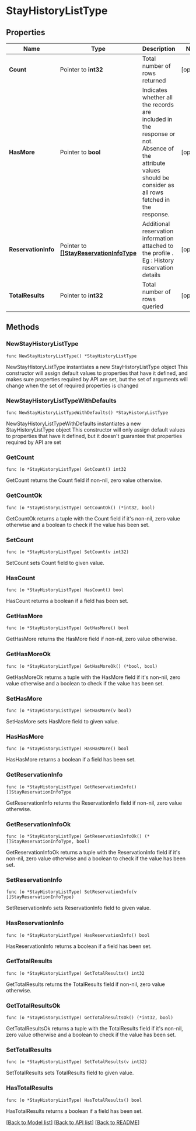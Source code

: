# StayHistoryListType

## Properties

Name | Type | Description | Notes
------------ | ------------- | ------------- | -------------
**Count** | Pointer to **int32** | Total number of rows returned | [optional] 
**HasMore** | Pointer to **bool** | Indicates whether all the records are included in the response or not. Absence of the attribute values should be consider as all rows fetched in the response. | [optional] 
**ReservationInfo** | Pointer to [**[]StayReservationInfoType**](StayReservationInfoType.md) | Additional reservation information attached to the profile . Eg : History reservation details | [optional] 
**TotalResults** | Pointer to **int32** | Total number of rows queried | [optional] 

## Methods

### NewStayHistoryListType

`func NewStayHistoryListType() *StayHistoryListType`

NewStayHistoryListType instantiates a new StayHistoryListType object
This constructor will assign default values to properties that have it defined,
and makes sure properties required by API are set, but the set of arguments
will change when the set of required properties is changed

### NewStayHistoryListTypeWithDefaults

`func NewStayHistoryListTypeWithDefaults() *StayHistoryListType`

NewStayHistoryListTypeWithDefaults instantiates a new StayHistoryListType object
This constructor will only assign default values to properties that have it defined,
but it doesn't guarantee that properties required by API are set

### GetCount

`func (o *StayHistoryListType) GetCount() int32`

GetCount returns the Count field if non-nil, zero value otherwise.

### GetCountOk

`func (o *StayHistoryListType) GetCountOk() (*int32, bool)`

GetCountOk returns a tuple with the Count field if it's non-nil, zero value otherwise
and a boolean to check if the value has been set.

### SetCount

`func (o *StayHistoryListType) SetCount(v int32)`

SetCount sets Count field to given value.

### HasCount

`func (o *StayHistoryListType) HasCount() bool`

HasCount returns a boolean if a field has been set.

### GetHasMore

`func (o *StayHistoryListType) GetHasMore() bool`

GetHasMore returns the HasMore field if non-nil, zero value otherwise.

### GetHasMoreOk

`func (o *StayHistoryListType) GetHasMoreOk() (*bool, bool)`

GetHasMoreOk returns a tuple with the HasMore field if it's non-nil, zero value otherwise
and a boolean to check if the value has been set.

### SetHasMore

`func (o *StayHistoryListType) SetHasMore(v bool)`

SetHasMore sets HasMore field to given value.

### HasHasMore

`func (o *StayHistoryListType) HasHasMore() bool`

HasHasMore returns a boolean if a field has been set.

### GetReservationInfo

`func (o *StayHistoryListType) GetReservationInfo() []StayReservationInfoType`

GetReservationInfo returns the ReservationInfo field if non-nil, zero value otherwise.

### GetReservationInfoOk

`func (o *StayHistoryListType) GetReservationInfoOk() (*[]StayReservationInfoType, bool)`

GetReservationInfoOk returns a tuple with the ReservationInfo field if it's non-nil, zero value otherwise
and a boolean to check if the value has been set.

### SetReservationInfo

`func (o *StayHistoryListType) SetReservationInfo(v []StayReservationInfoType)`

SetReservationInfo sets ReservationInfo field to given value.

### HasReservationInfo

`func (o *StayHistoryListType) HasReservationInfo() bool`

HasReservationInfo returns a boolean if a field has been set.

### GetTotalResults

`func (o *StayHistoryListType) GetTotalResults() int32`

GetTotalResults returns the TotalResults field if non-nil, zero value otherwise.

### GetTotalResultsOk

`func (o *StayHistoryListType) GetTotalResultsOk() (*int32, bool)`

GetTotalResultsOk returns a tuple with the TotalResults field if it's non-nil, zero value otherwise
and a boolean to check if the value has been set.

### SetTotalResults

`func (o *StayHistoryListType) SetTotalResults(v int32)`

SetTotalResults sets TotalResults field to given value.

### HasTotalResults

`func (o *StayHistoryListType) HasTotalResults() bool`

HasTotalResults returns a boolean if a field has been set.


[[Back to Model list]](../README.md#documentation-for-models) [[Back to API list]](../README.md#documentation-for-api-endpoints) [[Back to README]](../README.md)


